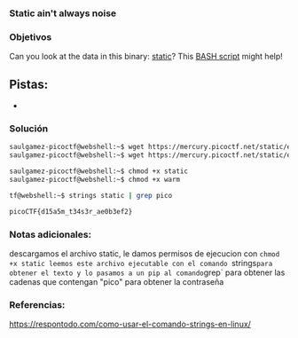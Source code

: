 ### Static ain't always noise

### Objetivos 

Can you look at the data in this binary: [static](https://mercury.picoctf.net/static/e9dd71b5d11023873b8abe99cdb45551/static)? This [BASH script](https://mercury.picoctf.net/static/e9dd71b5d11023873b8abe99cdb45551/ltdis.sh) might help!

## Pistas:
-
### Solución 

``` bash
saulgamez-picoctf@webshell:~$ wget https://mercury.picoctf.net/static/e9dd71b5d11023873b8abe99cdb45551/static
saulgamez-picoctf@webshell:~$ wget https://mercury.picoctf.net/static/e9dd71b5d11023873b8abe99cdb45551/ltdis.sh

saulgamez-picoctf@webshell:~$ chmod +x static
saulgamez-picoctf@webshell:~$ chmod +x warm

tf@webshell:~$ strings static | grep pico

picoCTF{d15a5m_t34s3r_ae0b3ef2}
```

### Notas adicionales:
descargamos el archivo static, le damos permisos de ejecucion con `chmod +x static
leemos este archivo ejecutable con el comando `strings` para obtener el texto y lo pasamos a un pip al comando `grep` para obtener las cadenas que contengan "pico" para obtener la contraseña

### Referencias:
https://respontodo.com/como-usar-el-comando-strings-en-linux/
